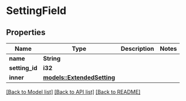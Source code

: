 # SettingField

## Properties

Name | Type | Description | Notes
------------ | ------------- | ------------- | -------------
**name** | **String** |  | 
**setting_id** | **i32** |  | 
**inner** | [**models::ExtendedSetting**](ExtendedSetting.md) |  | 

[[Back to Model list]](../README.md#documentation-for-models) [[Back to API list]](../README.md#documentation-for-api-endpoints) [[Back to README]](../README.md)


